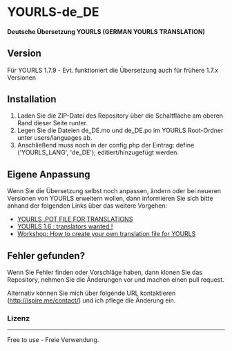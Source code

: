 YOURLS-de_DE
============

#### Deutsche Übersetzung YOURLS **(GERMAN YOURLS TRANSLATION)**

## Version

Für YOURLS 1.7.9 - Evt. funktioniert die Übersetzung auch für frühere 1.7.x Versionen

## Installation

1) Laden Sie die ZIP-Datei des Repository über die Schaltfläche am oberen Rand dieser Seite runter.
2) Legen Sie die Dateien de_DE.mo und de_DE.po im YOURLS Root-Ordner unter users/languages ab.
3) Anschließend muss noch in der config.php der Eintrag: define ('YOURLS_LANG', 'de_DE'); editiert/hinzugefügt werden.

## Eigene Anpassung
Wenn Sie die Übersetzung selbst noch anpassen, ändern oder bei neueren Versionen von YOURLS erweitern wollen, dann
informieren Sie sich bitte anhand der folgenden Links über das weitere Vorgehen:
  * [YOURLS .POT FILE FOR TRANSLATIONS](https://github.com/YOURLS/YOURLS.pot)
  * [YOURLS 1.6 : translators wanted !](http://blog.yourls.org/2013/02/yourls-1-6-translators-wanted/)
  * [Workshop: How to create your own translation file for YOURLS](http://blog.yourls.org/2013/02/workshop-how-to-create-your-own-translation-file-for-yourls/)

## Fehler gefunden?
Wenn Sie Fehler finden oder Vorschläge haben, dann klonen Sie das Repository, nehmen Sie die Änderungen vor und machen
einen pull request.

Alternativ können Sie mich über folgende URL kontaktieren (http://ispire.me/contact/) und ich pflege die Änderung ein.

### Lizenz
--------
Free to use - Freie Verwendung. 
